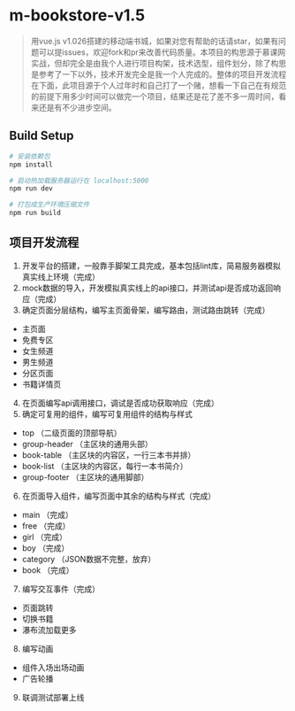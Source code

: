 # m-bookstore-v1.5

> 用vue.js v1.026搭建的移动端书城，如果对您有帮助的话请star，如果有问题可以提issues，欢迎fork和pr来改善代码质量。本项目的构思源于慕课网实战，但却完全是由我个人进行项目构架，技术选型，组件划分，除了构思是参考了一下以外，技术开发完全是我一个人完成的。整体的项目开发流程在下面，此项目源于个人过年时和自己打了一个赌，想看一下自己在有规范的前提下用多少时间可以做完一个项目，结果还是花了差不多一周时间，看来还是有不少进步空间。

## Build Setup

``` bash
# 安装依赖包
npm install

# 启动热加载服务器运行在 localhost:5000
npm run dev

# 打包成生产环境压缩文件
npm run build

```

## 项目开发流程

1. 开发平台的搭建，一般靠手脚架工具完成，基本包括lint库，简易服务器模拟真实线上环境（完成）
2. mock数据的导入，开发模拟真实线上的api接口，并测试api是否成功返回响应（完成）
3. 确定页面分层结构，编写主页面骨架，编写路由，测试路由跳转（完成）
  - 主页面
  - 免费专区
  - 女生频道
  - 男生频道
  - 分区页面
  - 书籍详情页
4. 在页面编写api调用接口，调试是否成功获取响应（完成）
5. 确定可复用的组件，编写可复用组件的结构与样式
  - top          （二级页面的顶部导航）
  - group-header （主区块的通用头部）
  - book-table   （主区块的内容区，一行三本书并排）
  - book-list    （主区块的内容区，每行一本书简介）
  - group-footer （主区块的通用脚部）
6. 在页面导入组件，编写页面中其余的结构与样式（完成）
  - main  （完成）
  - free  （完成）
  - girl  （完成）
  - boy   （完成）
  - category  （JSON数据不完整，放弃）
  - book  （完成）
7. 编写交互事件（完成）
  - 页面跳转
  - 切换书籍
  - 瀑布流加载更多
8. 编写动画
  - 组件入场出场动画
  - 广告轮播
9. 联调测试部署上线